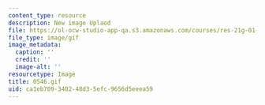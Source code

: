 ```yaml
---
content_type: resource
description: New image Uplaod
file: https://ol-ocw-studio-app-qa.s3.amazonaws.com/courses/res-21g-01-kana-spring-2010/ca1eb709340248d35efc9656d5eeea59_0546.gif
file_type: image/gif
image_metadata:
  caption: ''
  credit: ''
  image-alt: ''
resourcetype: Image
title: 0546.gif
uid: ca1eb709-3402-48d3-5efc-9656d5eeea59
---
```


